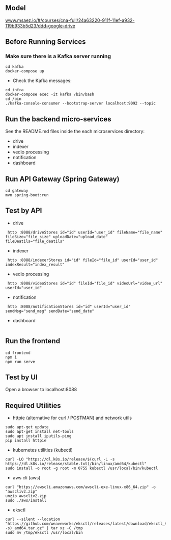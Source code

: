 # 

## Model
www.msaez.io/#/courses/cna-full/24a63220-911f-11ef-a932-119b933b5d23/ddd-google-drive

## Before Running Services
### Make sure there is a Kafka server running
```
cd kafka
docker-compose up
```
- Check the Kafka messages:
```
cd infra
docker-compose exec -it kafka /bin/bash
cd /bin
./kafka-console-consumer --bootstrap-server localhost:9092 --topic
```

## Run the backend micro-services
See the README.md files inside the each microservices directory:

- drive
- indexer
- vedio processing
- notification
- dashboard


## Run API Gateway (Spring Gateway)
```
cd gateway
mvn spring-boot:run
```

## Test by API
- drive
```
 http :8088/driveStores id="id" userId="user_id" fileName="file_name" fileSize="file_size" uploadDate="upload_date" fileDeatils="file_deatils" 
```
- indexer
```
 http :8088/indexerStores id="id" fileId="file_id" userId="user_id" indexResult="index_result" 
```
- vedio processing
```
 http :8088/videoStores id="id" fileId="file_id" videoUrl="video_url" userId="user_id" 
```
- notification
```
 http :8088/notificationStores id="id" userId="user_id" sendMsg="send_msg" sendDate="send_date" 
```
- dashboard
```
```


## Run the frontend
```
cd frontend
npm i
npm run serve
```

## Test by UI
Open a browser to localhost:8088

## Required Utilities

- httpie (alternative for curl / POSTMAN) and network utils
```
sudo apt-get update
sudo apt-get install net-tools
sudo apt install iputils-ping
pip install httpie
```

- kubernetes utilities (kubectl)
```
curl -LO "https://dl.k8s.io/release/$(curl -L -s https://dl.k8s.io/release/stable.txt)/bin/linux/amd64/kubectl"
sudo install -o root -g root -m 0755 kubectl /usr/local/bin/kubectl
```

- aws cli (aws)
```
curl "https://awscli.amazonaws.com/awscli-exe-linux-x86_64.zip" -o "awscliv2.zip"
unzip awscliv2.zip
sudo ./aws/install
```

- eksctl 
```
curl --silent --location "https://github.com/weaveworks/eksctl/releases/latest/download/eksctl_$(uname -s)_amd64.tar.gz" | tar xz -C /tmp
sudo mv /tmp/eksctl /usr/local/bin
```

